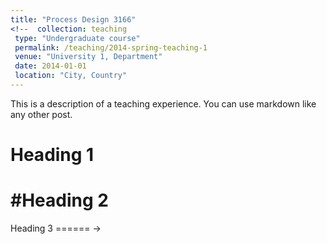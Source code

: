```yaml
---
title: "Process Design 3166"
<!--  collection: teaching
 type: "Undergraduate course"
 permalink: /teaching/2014-spring-teaching-1
 venue: "University 1, Department"
 date: 2014-01-01
 location: "City, Country"
---
```


  This is a description of a teaching experience. You can use markdown like any other post.

 Heading 1
 ======

 #Heading 2
 ======

 Heading 3
 ======  ->
